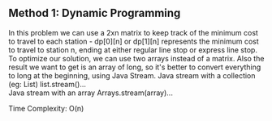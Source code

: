 ## Method 1: Dynamic Programming

In this problem we can use a 2xn matrix to keep track of the minimum cost to travel to each station - dp[0][n] or dp[1][n] represents the minimum cost to travel to station n, ending at either regular line stop or express line stop.
To optimize our solution, we can use two arrays instead of a matrix. Also the result we want to get is an array of long, so it's better to convert everything to long at the beginning, using Java Stream.
Java stream with a collection (eg: List) list.stream()... </br>
Java stream with an array Arrays.stream(array)...</br>

Time Complexity: O(n)
